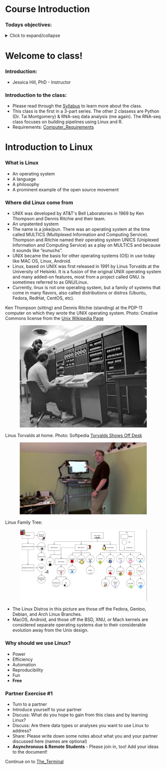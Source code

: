 # Course Introduction

### Todays objectives: 

<details>
  <summary>Click to expand/collapse</summary>

- **Vocabulary**
  - LINUX
  - Operating system
  - Distribution (distro)
  - GUI
  - Terminal
  - Kernel
  - Shell
  - Comment
  - Directory
  - File
  - Path
  - Parent directory
  - Working directory
  - Sub-directory
  - Home directory
  - Arguments
  - Commands
  - Root
  - Absolute path
  - Relative path

- **Things you should know how to do after this class**
  - Know how to launch the terminal
  - Know that comments come after #
  - Know how to locate your home directory
  - Know how to perform basic navigation into directories using cd
  - Know not to put spaces in names
  - Know how to use TAB for autocomplete
  - Know the difference between an absolute path and a relative path

- **Commands covered**
  - whoami
  - hostname
  - pwd
  - ls
  - date
  - cal
  - touch
  - cd
</details>

# Welcome to class!

### Introduction: 
- Jessica Hill, PhD - Instructor

### Introduction to the class: 
- Please read through the [Syllabus](../../Syllabus.md) to learn more about the class.
- This class is the first in a 3-part series. The other 2 classess are Python (Dr. Tai Montgomery) & RNA-seq data analysis (me again). The RNA-seq class focuses on building pipelines using Linux and R.
- Requirements: [Computer_Requirements](../../Computer_Requirements.md)

# Introduction to Linux

### What is Linux

- An operating system
- A language
- A philosophy
- A prominent example of the open source movement

### Where did Linux come from

- UNIX was developed by AT&T's Bell Laboratories in 1969 by Ken Thompson and Dennis Ritchie and their team.
- An unpatented system
- The name is a joke/pun. There was an operating system at the time called MULTICS (Multiplexed Information and Computing Service). Thompson and Ritchie named their operating system UNICS (Uniplexed Information and Computing Service) as a play on MULTICS and because it sounds like “eunuchs”.
- UNIX became the basis for other operating systems (OS) in use today like MAC OS, Linux, Android.
- Linux, based on UNIX was first released in 1991 by Linus Torvalds at the University of Helsinki. It is a fusion of the original UNIX operating system and many added-on features, most from a project called GNU. Is sometimes referred to as GNU/Linux.
- Currently, linux is not one operating system, but a family of systems that come in many flavors, also called distributions or distros (Ubuntu, Fedora, RedHat, CentOS, etc).

Ken Thompson (sitting) and Dennis Ritchie (standing) at the PDP-11 computer on which they wrote the UNIX operating system. Photo: Creative Commons license from the [Unix Wikipedia Page](https://en.wikipedia.org/wiki/Unix)

<p align="center">
<img width="410" alt="ken_thompson_and_dennis_ritchie_at_pdp-11" src="https://github.com/jesshill/CSU-2025FA-DSCI-510-001_LINUX_as_a_computational_platform/blob/main/Images/ken_thompson_and_dennis_ritchie_at_pdp-11.jpg">
</p>

Linus Torvalds at home. Photo: Softpedia [Torvalds Shows Off Desk](https://news.softpedia.com/news/Linux-Torvalds-Shows-Off-His-Home-Working-Desk-451264.shtml)

<p align="center">
<img width="410" alt="linux-torvalds-shows-off-his-home-working-desk" src="https://github.com/jesshill/CSU-2025FA-DSCI-510-001_LINUX_as_a_computational_platform/blob/main/Images/linux-torvalds-shows-off-his-home-working-desk.jpg">
</p>

Linux Family Tree:

<p align="center">
<img width="410" alt="tree" src="https://github.com/jesshill/CSU-2025FA-DSCI-510-001_LINUX_as_a_computational_platform/blob/main/Images/tree.png">
</p>

- The Linux Distros in this picture are those off the Fedora, Gentoo, Debian, and Arch Linux Branches.
- MacOS, Android, and those off the BSD, XNU, or Mach kernels are considered separate operating systems due to their considerable evolution away from the Unix design.

### Why should we use Linux?

- Power
- Efficiency
- Automation
- Reproducibility
- Fun
- **Free**

### Partner Exercise #1

- Turn to a partner
- Introduce yourself to your partner
- Discuss: What do you hope to gain from this class and by learning Linux?
- Discuss: Are there data types or analyses you want to use Linux to address?
- Share: Please write down some notes about what you and your partner discussed here (names are optional)
- **Asynchronous & Remote Students** - Please join in, too! Add your ideas to the document!

Continue on to [The_Terminal](1-2_The_Terminal.md)
